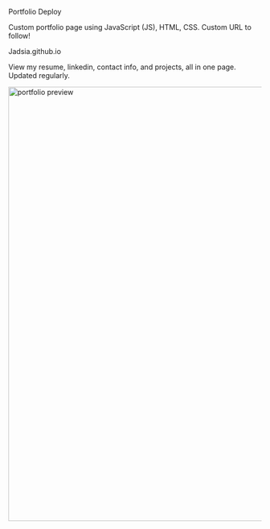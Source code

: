 Portfolio Deploy

Custom portfolio page using JavaScript (JS), HTML, CSS. Custom URL to follow!

Jadsia.github.io

View my resume, linkedin, contact info, and projects, all in one page. Updated regularly.

<img width="863" alt="portfolio preview" src="https://user-images.githubusercontent.com/48420271/66721833-8fe00000-edbb-11e9-8ad0-e55c77e133b6.PNG">


